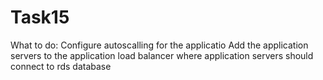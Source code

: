 # Task15
What to do: 
Configure autoscalling for the applicatio
Add the application servers to the application load balancer where application servers should connect to rds database
